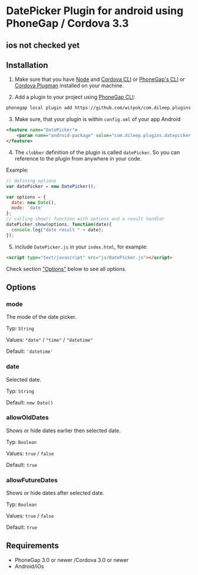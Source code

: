 # DatePicker Plugin for android using PhoneGap / Cordova 3.3
## ios not checked yet
## Installation

1) Make sure that you have [Node](http://nodejs.org/) and [Cordova CLI](https://github.com/apache/cordova-cli) or [PhoneGap's CLI](https://github.com/mwbrooks/phonegap-cli) or [Cordova Plugman](https://github.com/apache/cordova-plugman/) installed on your machine.

2) Add a plugin to your project using [PhoneGap CLI](https://github.com/mwbrooks/phonegap-cli):

```bash
phonegap local plugin add https://github.com/witpok/com.dileep.plugins.datepicker
```
3) Make sure, that your plugin is within `config.xml` of your app
Android
```xml
<feature name="DatePicker">
    <param name="android-package" value="com.dileep.plugins.datepicker.DatePickerPlugin"/>
</feature>
```

4) The `clobber` definition of the plugin is called `datePicker`. So you can reference to the plugin from anywhere in your code.

Example:

```js
// defining options
var datePicker = new DatePicker();

var options = {
  date: new Date(),
  mode: 'date'
};
// calling show() function with options and a result handler
datePicker.show(options, function(date){
  console.log("date result " + date);  
});
```

5) include `DatePicker.js` in your `index.html`, for example: 
```html
<script type="text/javascript" src="js/DatePicker.js"></script>
```

Check section ["Options"](#options) below to see all options.

## Options

### mode
The mode of the date picker.

Typ: `String` 

Values: `"date"` / `"time"` / `"datetime"`

Default: `'datetime'`

### date
Selected date.

Typ: `String`

Default: `new Date()`

### allowOldDates
Shows or hide dates earlier then selected date.

Typ: `Boolean`

Values: `true` / `false`

Default: `true`

### allowFutureDates
Shows or hide dates after selected date.

Typ: `Boolean`

Values: `true` / `false`

Default: `true`

## Requirements
- PhoneGap 3.0 or newer /Cordova 3.0 or newer
- Android/iOs
